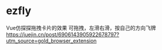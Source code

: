# ezfly
Vue仿探探拖拽卡片的效果
可拖拽，左滑右滑，按自己的方向飞牌
https://juejin.cn/post/6906143905922678797?utm_source=gold_browser_extension
